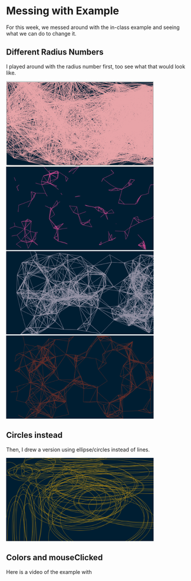 # Messing with Example

For this week, we messed around with the in-class example and seeing what we can do to change it.


## Different Radius Numbers

I played around with the radius number first, too see what that would look like. 

<img src="radius0300.jpg" width="400">   <img src="radius050.jpg" width="400">
<img src="radius50100.jpg" width="400">   <img src="radius1080.jpg" width="400">



## Circles instead

Then, I drew a version using ellipse/circles instead of lines. 

<img src="ellipse.jpg" width="400">


## Colors and mouseClicked

Here is a video of the example with 



